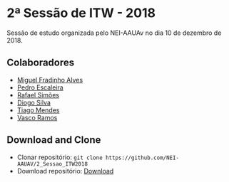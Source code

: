 # 2ª Sessão de ITW - 2018

Sessão de estudo organizada pelo NEI-AAUAv no dia 10 de dezembro de 2018.

## Colaboradores
* [Miguel Fradinho Alves](https://github.com/miguelfradinho)
* [Pedro Escaleira](https://github.com/oEscal)
* [Rafael Simões](https://github.com/Rafaelyot)
* [Diogo Silva](https://github.com/HerouFenix)
* [Tiago Mendes](https://github.com/tiagocmendes)
* [Vasco Ramos](https://github.com/BlasphemyCoder)

## Download and Clone
* Clonar repositório: `git clone https://github.com/NEI-AAUAV/2_Sessao_ITW2018`
* Download repositório: [Download](https://github.com/NEI-AAUAV/2_Sessao_ITW2018/archive/master.zip)


